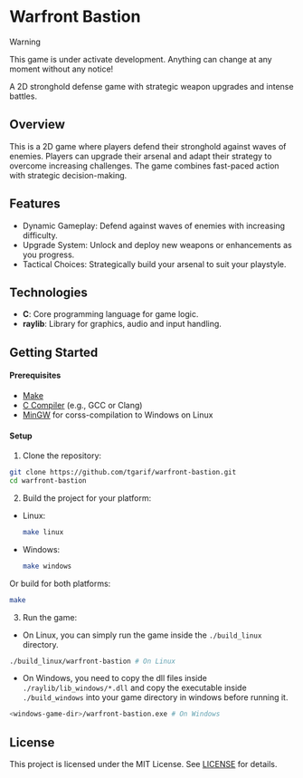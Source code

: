 # Warfront Bastion

> [!WARNING]
> This game is under activate development. Anything can change at any moment without any notice!

A 2D stronghold defense game with strategic weapon upgrades and intense battles.

## Overview

This is a 2D game where players defend their stronghold against waves of enemies.
Players can upgrade their arsenal and adapt their strategy to overcome increasing challenges.
The game combines fast-paced action with strategic decision-making.

## Features

- Dynamic Gameplay: Defend against waves of enemies with increasing difficulty.
- Upgrade System: Unlock and deploy new weapons or enhancements as you progress.
- Tactical Choices: Strategically build your arsenal to suit your playstyle.

## Technologies

- **C**: Core programming language for game logic.
- **raylib**: Library for graphics, audio and input handling.

## Getting Started

#### Prerequisites

- [Make](https://www.gnu.org/software/make/)
- [C Compiler](https://gcc.gnu.org/) (e.g., GCC or Clang)
- [MinGW](https://www.mingw-w64.org/) for corss-compilation to Windows on Linux

#### Setup

1. Clone the repository:

```bash
git clone https://github.com/tgarif/warfront-bastion.git
cd warfront-bastion
```

2. Build the project for your platform:

- Linux:

  ```bash
  make linux
  ```

- Windows:

  ```bash
  make windows
  ```

Or build for both platforms:

```bash
make
```

3. Run the game:

- On Linux, you can simply run the game inside the `./build_linux` directory.

```bash
./build_linux/warfront-bastion # On Linux
```

- On Windows, you need to copy the dll files inside `./raylib/lib_windows/*.dll` and copy the executable inside `./build_windows` into your game directory in windows before running it.

```bash
<windows-game-dir>/warfront-bastion.exe # On Windows
```

## License

This project is licensed under the MIT License. See [LICENSE](./LICENSE) for details.
